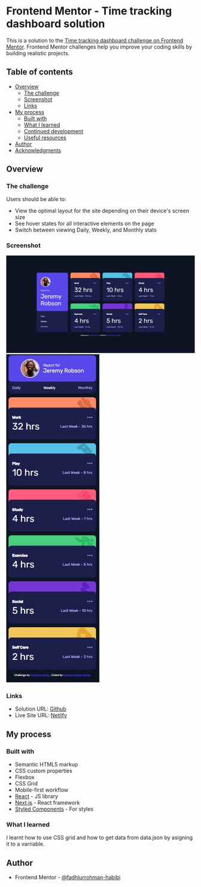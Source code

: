 # Frontend Mentor - Time tracking dashboard solution

This is a solution to the [Time tracking dashboard challenge on Frontend Mentor](https://www.frontendmentor.io/challenges/time-tracking-dashboard-UIQ7167Jw). Frontend Mentor challenges help you improve your coding skills by building realistic projects. 

## Table of contents

- [Overview](#overview)
  - [The challenge](#the-challenge)
  - [Screenshot](#screenshot)
  - [Links](#links)
- [My process](#my-process)
  - [Built with](#built-with)
  - [What I learned](#what-i-learned)
  - [Continued development](#continued-development)
  - [Useful resources](#useful-resources)
- [Author](#author)
- [Acknowledgments](#acknowledgments)

## Overview

### The challenge

Users should be able to:

- View the optimal layout for the site depending on their device's screen size
- See hover states for all interactive elements on the page
- Switch between viewing Daily, Weekly, and Monthly stats

### Screenshot

![Dekstop](./images/screenshot.JPG)
![Mobille](./images/screenshot1.JPG)

### Links

- Solution URL: [Github](https://github.com/Fadhlurrohman-Habibi/time-tracking-dashboard)
- Live Site URL: [Netlify](https://thirsty-hawking-3c44fd.netlify.app/)

## My process

### Built with

- Semantic HTML5 markup
- CSS custom properties
- Flexbox
- CSS Grid
- Mobile-first workflow
- [React](https://reactjs.org/) - JS library
- [Next.js](https://nextjs.org/) - React framework
- [Styled Components](https://styled-components.com/) - For styles

### What I learned
I learnt how to use CSS grid and how to get data from data.json by asigning it to a varriable.

## Author

- Frontend Mentor - [@fadhlurrohman-habibi](https://www.frontendmentor.io/profile/fadhlurrohman-habibi)
